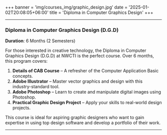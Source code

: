 +++
banner = 'img/courses_img/graphic_design.jpg'
date = '2025-01-02T20:08:05+06:00'
title = 'Diploma in Computer Graphics Design'
+++

---

### **Diploma in Computer Graphics Design (D.G.D)**  
**Duration**: 6 Months (2 Semesters)

For those interested in creative technology, the Diploma in Computer Graphics Design (D.G.D) at NWCTI is the perfect course. Over 6 months, this program covers:

1. **Details of CAB Course** – A refresher of the Computer Application Basic concepts.
2. **Adobe Illustrator** – Master vector graphics and design with this industry-standard tool.
3. **Adobe Photoshop** – Learn to create and manipulate digital images using Photoshop.
4. **Practical Graphic Design Project** – Apply your skills to real-world design projects.

This course is ideal for aspiring graphic designers who want to gain expertise in using top design software and develop a portfolio of their work.

---

